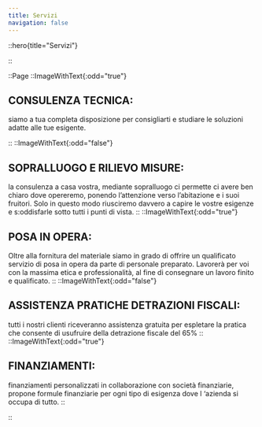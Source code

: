 ```yaml
---
title: Servizi
navigation: false
---
```


::hero{title="Servizi"}


:: 

::Page
  ::ImageWithText{:odd="true"}
  ## CONSULENZA TECNICA: 
  siamo a tua completa disposizione per consigliarti e studiare le soluzioni adatte alle tue esigente.

  ::
  ::ImageWithText{:odd="false"}
  ## SOPRALLUOGO E RILIEVO MISURE:
  la consulenza a casa vostra, mediante sopralluogo ci permette ci avere ben chiaro dove opereremo, ponendo l’attenzione verso l’abitazione e i suoi fruitori. Solo in questo modo riusciremo davvero a capire le vostre esigenze e s:oddisfarle sotto tutti i punti di vista.
  ::
  ::ImageWithText{:odd="true"}

  ## POSA IN OPERA:
  Oltre alla fornitura del materiale siamo in grado di offrire un qualificato servizio di posa in opera da parte di personale preparato. Lavorerà per voi con la massima etica e professionalità, al fine di consegnare un lavoro finito e qualificato.
  ::
  ::ImageWithText{:odd="false"}

  ## ASSISTENZA PRATICHE DETRAZIONI FISCALI:
  tutti i nostri clienti riceveranno assistenza gratuita per espletare la pratica che consente di usufruire della detrazione fiscale del 65%
  ::
  ::ImageWithText{:odd="true"}

  ## FINANZIAMENTI:
  finanziamenti personalizzati in collaborazione con società finanziarie, propone formule finanziarie per ogni tipo di esigenza dove l ‘azienda si occupa di tutto.
  ::

::